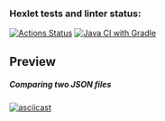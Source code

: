 ### Hexlet tests and linter status:
[![Actions Status](https://github.com/niyatanya/java-project-71/actions/workflows/hexlet-check.yml/badge.svg)](https://github.com/niyatanya/java-project-71/actions)
[![Java CI with Gradle](https://github.com/niyatanya/java-project-71/actions/workflows/gradle.yml/badge.svg)](https://github.com/niyatanya/java-project-71/actions/workflows/gradle.yml)

## Preview

##### Comparing two JSON files
[![asciicast](https://asciinema.org/a/bqzRcUI8CKqNbo1OASyFq7UzV.svg)](https://asciinema.org/a/bqzRcUI8CKqNbo1OASyFq7UzV)
